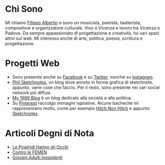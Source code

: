 # Chi Sono

Mi chiamo [Filippo Albertin](http://www.filippoalbertin.com) e sono un musicista, pianista, tastierista, compositore e organizzatore culturale. Vivo a Vicenza e lavoro tra Vicenza e Padova. Da sempre appassionato di progettazione e creatività, ho vari spazi attivi sul web. Mi interesso anche di arte, politica, poesia, scrittura e progettazione.

# Progetti Web

* Sono presente anche su [Facebook](https://www.facebook.com/filippo.albertin) e su [Twitter](https://twitter.com/philalb3rtin), nonché su [Instagram](https://www.instagram.com/filippoalbertin75/).
* [Phil Sketchnotes](http://philsketchnotes.wordpress.com), un blog dove annoto in forma grafica di sketchnote, appunto, varie cose che faccio. Per il resto, sono presente nei vari social network più diffusi.
* [My 1999 Blog](http://my.1999.io/users/philalb3rtin/) è un blog dedicato alla società e alla politica.
* Su [Pinterest](https://it.pinterest.com/philalb3rtin/) raccolgo immagini ispirative. Alcune bacheche mi rappresentano molto, come per esempio [Hitch Non Hitch](https://it.pinterest.com/philalb3rtin/hitch-not-hitch/) e appunto [Sketchnotes](https://it.pinterest.com/philalb3rtin/sketchnotes/).

# Articoli Degni di Nota

* [Le Piramidi Hanno gli Occhi](http://www.lintellettualedissidente.it/societa/piramidi-hanno-occhi-massoneria/)
* [Contro le FEMEN](https://medium.com/ontologico-divergente/contro-le-femen-17e726b4d4bb)
* [Giovani Adulti Inesistenti](https://medium.com/@filippoalbertin/giovani-adulti-inesistenti-187d97c66e8b)
